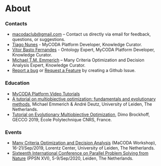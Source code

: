 About
====

### Contacts

* <a href="mailto: macodaclub@gmail.com">macodaclub@gmail.com</a> – Contact us directly via email for feedback, questions, or suggestions.
* <a href="mailto: tiago.nunes.lx@gmail.com">Tiago Nunes</a> - MyCODA Platform Developer, Knowledge Curator.
* <a href="mailto: vitor.basto.fernandes@iscte-iul.pt">Vitor Basto Fernandes</a> - Ontology Expert, MyCODA Platform Developer, Knowledge Curator.
* <a href="mailto: michael.t.m.emmerich@jyu.fi">Michael T.M. Emmerich</a> – Many Criteria Optimization and Decision Analysis Expert, Knowledge Curator.
* <a href="%ghRepoUrl%/issues/new?assignees=&labels=bug&projects=&template=bug_report.md&title=" target="_blank">Report a bug</a> or <a href="%ghRepoUrl%/issues/new?assignees=&labels=enhancement&projects=&template=feature_request.md&title=" target="_blank">Request a Feature</a> by creating a Github Issue.


### Education

* <a href="https://www.youtube.com/watch?v=xa6bBXinvfc&list=PL0GsQcHqhij5GKpKO5DmzRPsVbQ5M51Cw" target="_blank">MyCODA Platform Video Tutorials</a>
* <a href="https://doi.org/10.1007/s11047-018-9685-y" target="_blank">A tutorial on multiobjective optimization: fundamentals and evolutionary methods</a>, Michael Emmerich & André Deutz, University of Leiden, The Netherlands.
* <a href="http://www.cmapx.polytechnique.fr/~dimo.brockhoff/publicationListFiles/broc2019a.pdf" target="_blank">Tutorial on Evolutionary Multiobjective Optimization</a>, Dimo Brockhoff, GECCO 2019, École Polytechnique CNRS, France.

### Events

* <a href="https://www.universiteitleiden.nl/en/news/2019/09/over-fifty-scientists-come-together-for-macoda" target="_blank">Many Criteria Optimization and Decision Analysis</a> (MaCODA Workshop), 16-21/Sep/2019, Lorentz Center, University of Leiden, The Netherlands.
* <a href="https://ppsn2020.liacs.leidenuniv.nl/" target="_blank">Sixteenth International Conference on Parallel Problem Solving from Nature</a> (PPSN XVI), 5-9/Sep/2020, Leiden, The Netherlands.
